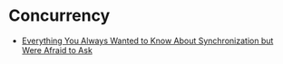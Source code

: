 # Concurrency

- [Everything You Always Wanted to Know About Synchronization but Were Afraid to Ask](https://sigops.org/s/conferences/sosp/2013/papers/p33-david.pdf)

